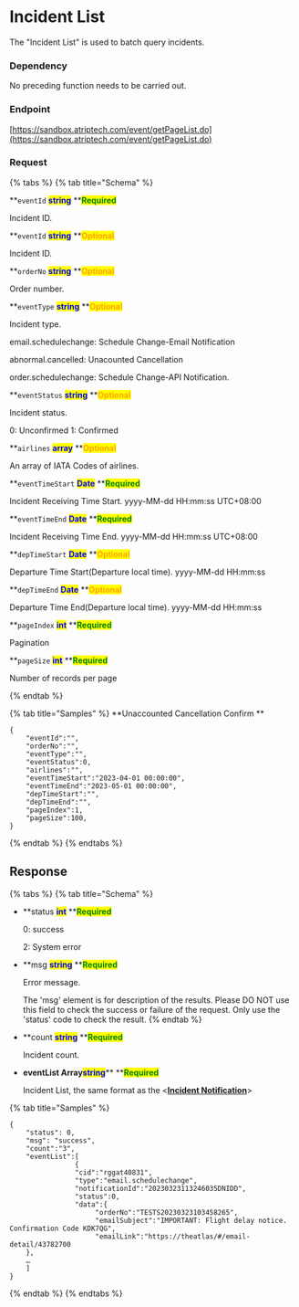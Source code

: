 # Incident List

The "Incident List" is used to batch query incidents.

### Dependency

No preceding function needs to be carried out.

### Endpoint
[https://sandbox.atriptech.com/event/getPageList.do](https://sandbox.atriptech.com/event/getPageList.do)

### Request

{% tabs %}
{% tab title="Schema" %}

**`eventId`  **<mark style="color:blue;">**string**</mark>**  **<mark style="color:green;">**Required**</mark>

Incident ID.



**`eventId`  **<mark style="color:blue;">**string**</mark>**  **<mark style="color:orange;">**Optional**</mark>

Incident ID.

**`orderNo`  **<mark style="color:blue;">**string**</mark>**  **<mark style="color:orange;">**Optional**</mark>

Order number.

**`eventType`  **<mark style="color:blue;">**string**</mark>**  **<mark style="color:orange;">**Optional**</mark>

Incident type.

email.schedulechange: Schedule Change-Email Notification

abnormal.cancelled: Unacounted Cancellation

order.schedulechange: Schedule Change-API Notification. 

**`eventStatus`  **<mark style="color:blue;">**string**</mark>**  **<mark style="color:orange;">**Optional**</mark>

Incident status.

0: Unconfirmed 
1: Confirmed

**`airlines`  **<mark style="color:blue;">**array**</mark>**  **<mark style="color:orange;">**Optional**</mark>

An array of IATA Codes of airlines.

**`eventTimeStart`  **<mark style="color:blue;">**Date**</mark>**  **<mark style="color:green;">**Required**</mark>

Incident Receiving Time Start. yyyy-MM-dd HH:mm:ss UTC+08:00

**`eventTimeEnd`  **<mark style="color:blue;">**Date**</mark>**  **<mark style="color:green;">**Required**</mark>

Incident Receiving Time End. yyyy-MM-dd HH:mm:ss UTC+08:00

**`depTimeStart`  **<mark style="color:blue;">**Date**</mark>**  **<mark style="color:orange;">**Optional**</mark>

Departure Time Start(Departure local time). yyyy-MM-dd HH:mm:ss

**`depTimeEnd`  **<mark style="color:blue;">**Date**</mark>**  **<mark style="color:orange;">**Optional**</mark>

Departure Time End(Departure local time). yyyy-MM-dd HH:mm:ss

**`pageIndex`  **<mark style="color:blue;">**int**</mark>**  **<mark style="color:green;">**Required**</mark>

Pagination

**`pageSize`  **<mark style="color:blue;">**int**</mark>**  **<mark style="color:green;">**Required**</mark>

Number of records per page

{% endtab %}


{% tab title="Samples" %}
**Unaccounted Cancellation Confirm **
```
{
    "eventId":"",
    "orderNo":"",
    "eventType":"",
    "eventStatus":0,
    "airlines":"",
    "eventTimeStart":"2023-04-01 00:00:00",
    "eventTimeEnd":"2023-05-01 00:00:00",
    "depTimeStart":"",
    "depTimeEnd":"",
    "pageIndex":1,
    "pageSize":100,
}
```

{% endtab %}
{% endtabs %}


## Response

{% tabs %}
{% tab title="Schema" %}
*   **status **<mark style="color:blue;">**int**</mark>**  **<mark style="color:green;">**Required**</mark>

    0: success

    2: System error
*   **msg **<mark style="color:blue;">**string**</mark>**  **<mark style="color:green;">**Required**</mark>

    Error message.
    
    The 'msg' element is for description of the results. Please DO NOT use this field to check the success or failure of the request. Only use the 'status' code to check the result.
{% endtab %}

*   **count **<mark style="color:blue;">**string**</mark>**  **<mark style="color:green;">**Required**</mark>

    Incident count.
    
*   **eventList Array**<mark style="color:blue;">**string**</mark>**  **<mark style="color:green;">**Required**</mark>

    Incident List, the same format as the <**[**Incident Notification**](Incident-Notification.md)**>

{% tab title="Samples" %}
```
{
    "status": 0,
    "msg": "success",
    "count":"3",
    "eventList":[
                {
                "cid":"rggat40831",
                "type":"email.schedulechange",
                "notificationId":"20230323113246035DNIDD",
                "status":0,
                "data":{
                     "orderNo":"TESTS20230323103458265",
                     "emailSubject":"IMPORTANT: Flight delay notice. Confirmation Code KDK7QG",
                     "emailLink":"https://theatlas/#/email-detail/43782700
    },
    …
    ]
}
```
{% endtab %}
{% endtabs %}
